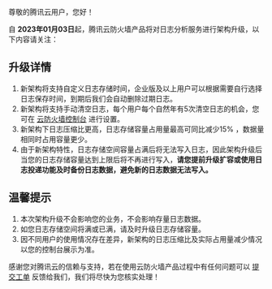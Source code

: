 尊敬的腾讯云用户，您好！

自 **2023年01月03日**起，腾讯云防火墙产品将对日志分析服务进行架构升级，以下内容请关注：

## 升级详情
1. 新架构将支持自定义日志存储时间，企业版及以上用户可以根据需要自行选择日志保存时间，到期后我们会自动删除过期日志。
2. 新架构将支持手动清空日志，每个用户每个自然年有5次清空日志的机会，您可在 [云防火墙控制台](https://console.cloud.tencent.com/cfw) 进行设置。
3. 新架构下日志压缩比更高，日志存储容量占用量最高可同比减少15%  ，数据量相同时占用容量更少。
4. 由于新架构特性，日志存储空间容量占满后将无法写入日志，因此架构升级后当您的日志存储容量达到上限后将不再进行写入，**请您提前升级扩容或使用日志投递功能及时备份日志数据，避免新的日志数据无法写入。**



## 温馨提示
1. 本次架构升级不会影响您的业务，不会影响存量日志数据。
2. 如您日志存储空间将满或已满，请及时升级日志存储容量。
3. 因不同用户的使用情况存在差异，新架构的日志压缩比及实际占用量减少情况以您的控制台展示为准。



感谢您对腾讯云的信赖与支持，若在使用云防火墙产品过程中有任何问题可以 [提交工单](https://console.cloud.tencent.com/workorder/category) 反馈给我们，我们将尽快为您核实处理！
